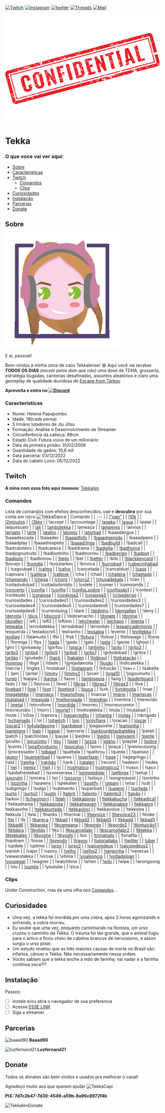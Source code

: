 <!-- PROJECT SHIELDS -->
[![Twitch][twitch-shield]][twitch-url]
[![Instagram][instagram-shield]][instagram-url]
[![twitter][twitter-shield]][twitter-url]
[![Threads][threads-shield]][threads-url]
[![Mail][mail-shield]][mail-url]

<!-- PROJETO CONFIDENTIAL -->
![Confidential][tekkalen-Confidential]

# Tekka 

<!-- Index -->
### O que voce vai ver aqui:
* [Sobre](#sobre)
* [Caracteristicas](#caracteristicas)
* [Twitch](#twitch)
  * [Comandos](#comandos)
  * [Clips](#clips)
* [Curiosidades](#curiosidades)
* [Instalação](#instalação)
* [Parcerias](#parcerias)
* [Donate](#donate)

<!-- ABOUT -->
## Sobre

![Tekkalen][tekkalen-screenshot]

E aí, pessoal!

Bem-vindos à minha zona de caos Tekkalense! :smile:
Aqui  você vai receber **TODOS OS DIAS** *(exceto pelos dias que não)* uma dose de TDHA, grosseria, estratégia bugadas, cantorias desafinadas, assuntos aleatórios e claro uma gameplay de qualidade duvidosa de [Escape from Tarkov](https://www.escapefromtarkov.com/).

**Aproveita e entra no [![Discord][discord-shield]][discord-url]**

<!-- CARACTERISTICAS -->
### Caracteristicas

* Nome: Helena Papapombo
* Idade: 18(cada perna) 
* 5 Irmãos lutadores de Jiu Jitsu
* Formação: Análise e Desenvolvimento de Streamer 
* Circunferência da cabeça: 88cm 
* Estado Civil: Futura viúva de um milionário 
* Data da primeira prisão: 31/02/2008 
* Quantidade de gados: 10,8 mil
* Data parceria: 03/12/2022 
* Data do cabelo Loiro: 05/12/2022

<!-- TWITCH -->
## Twitch 

**A mina com essa foto aqui meoooo:** [Tekkalen](https://static-cdn.jtvnw.net/jtv_user_pictures/e8869e44-9010-46c1-b828-21d702b0cc37-profile_image-70x70.png)

### Comandos

Lista de comandos com efeitos desconhecidos, use e **descubra** por sua conta em risco ![TekkaDance](https://static-cdn.jtvnw.net/emoticons/v2/emotesv2_11b0e9b1477a4f64a10cdc5ef689270f/default/light/1.0)
| Comando | 
| --- | 
|	 [!"pao"](https://clips.twitch.tv/FaithfulGrotesqueTaroHoneyBadger-XVHHNhH9oSHUAHbe) 	|
|	 [!10k](https://clips.twitch.tv/PreciousAuspiciousWolfYee-TjPgOcVeY4luVfuB) |
|	 [!2minutos](https://i.ibb.co/X7gNN3G/22b37c9a-732e-4bf5-abe0-adb911d61ee5.jpg) |
|	 [!3btg](https://clips.twitch.tv/TentativeLittleKumquatPicoMause-QYBihgEwigS_ogCQ) 	|
|	 !accept 	|
|	 !accountage 	|
|	 [!agaka](https://clips.twitch.tv/BetterDistinctSpindle4Head-f3HDfOEXaptdRlc-) 	|
|	 [!agua](https://clips.twitch.tv/BloodyBetterSquirrelPunchTrees-B12B4RXZX05byj8M) |
|	 !aiaiai 	|
|	 !aiquesusto 	|
|	 [!ali](https://clips.twitch.tv/AbstruseSpicyTireYouDontSay-U_XHmlCVgxmVsQ-2) |
|	 [!ambutekka](https://clips.twitch.tv/RacyObedientShingleCharlieBitMe-1DvN6K6Ra46ylGkw) |
|	 !ameaça 	|
|	 [!amperes](https://clips.twitch.tv/EasyThirstyOcelotBigBrother-b2rt-dO98EFPDv2a) |
|	 !anvisa 	|
|	 [!arigato](https://clips.twitch.tv/SuccessfulBraveDugongPJSugar-K0C8CX1UX-6Ja4l3) 	|
|	 [!arte](https://clips.twitch.tv/MagnificentAmusedLobsterHumbleLife-Ea47mG8ptpQucnKD) |
|	 [!atalho](https://clips.twitch.tv/FlaccidYummyCarabeefDAESuppy-UeiTupLmj6d7OJVT) |
|	 [!atomic](https://www.youtube.com/watch?v=yqHSQhcuNJ4) 	|
|	 [!atorbad](https://clips.twitch.tv/EnticingAmazonianChoughOhMyDog-Og2a4g7gImbQyirB) 	|
|	 !baaadangus 	|
|	 !baaadescada |
|	 !baaadex |
|	 [!baaadfofo](https://clips.twitch.tv/BoxyPiercingMelonDancingBanana-_5Ob7CETSD6Trb0m) 	|
|	 [!baaadgemido](https://clips.twitch.tv/PowerfulIgnorantKleeFailFish-RYH7L14IzuFjAlXr) 	|
|	 !baaadpano |
|	 !baaadplay |
|	 !baaadrespeito |
|	 [!baaadringa](https://clips.twitch.tv/NurturingSolidAyeayeNononoCat-ahNgt7MTESe_hV8O) 	|
|	 [!badbuild](https://clips.twitch.tv/StrangeBoxySmoothiePipeHype-xzqPyZzoeAMF9W0N) 	|
|	 !badcall |
|	 !badcaloteiro 	|
|	 !badcareca |
|	 !baddrama 	|
|	 [!badgilla](https://clips.twitch.tv/ResilientThoughtfulBurritoStrawBeary-9CCq9ZgLZ4NkLodG) |
|	 [!badhonra](https://clips.twitch.tv/OnerousSullenPeachRuleFive-6tgbi8DL4sxk0W_i) |
|	 !badjogoumuito |
|	 !badlootinho |
|	 !badmorreu |
|	 [!badperigo](https://clips.twitch.tv/PluckyHungryElephantPMSTwin-5tqT5JKXVeRXjh6Q) |
|	 [!badpet](https://clips.twitch.tv/SillyTriumphantChowderBudBlast-ye15KKubjHcaYnOe) |
|	 [!badputo](https://clips.twitch.tv/ImpartialHeadstrongOkapiPMSTwin-hnCKvsiMIi5bFyv0) |
|	 !badtomou 	|
|	 [!beijo](https://clips.twitch.tv/RoughDarkKumquatDBstyle-wERcc5mjj-ph1SDt) |
|	 !bet |
|	 [!better](https://betterttv.com/users/6049235e4614912a943662d5) 	|
|	 !bits 	|
|	 [!blackkeycard](https://clips.twitch.tv/RepleteBelovedQuailYee-m-NrKPEGgrI7ek_X) |
|	 !bocejo 	|
|	 [!bomdia](https://clips.twitch.tv/BeautifulZanyGerbilPeoplesChamp-SIHrf1TJLhHuCgLN) 	|
|	 !bosstarkov 	|
|	 !bronca 	|
|	 [!burrobad](https://clips.twitch.tv/EncouragingLitigiousEelStrawBeary-wSfgNUIPNrNf1msJ) 	|
|	 [!cabecinhabad](https://clips.twitch.tv/LongBlitheVultureKeyboardCat-vwibxFPBs7O1Bwsn) |
|	 !cagoubad 	|
|	 [!calma](https://clips.twitch.tv/CooperativeVictoriousFriseeDansGame-I2lEAw9x5E6mgENc) |
|	 [!calvo](https://clips.twitch.tv/HorribleAuspiciousMeerkatTriHard-AmxvwrwyB0Ft9TTT) 	|
|	 !cancelada |
|	 !cancelduel 	|
|	 [!caos](https://media.discordapp.net/attachments/1103129053222928485/1127418388671647894/tekka_destino.png) 	|
|	 !capivara 	|
|	 [!catlena](https://clips.twitch.tv/ThirstyExpensiveBadgerYouDontSay-eYqMgMs_ybfJvcLC) 	|
|	 [!catlove](https://clips.twitch.tv/BlindingRelievedMeatloafDansGame-v0muO8LS339jgH5X) 	|
|	 !cha |
|	 !chad 	|
|	 [!chaleira](https://clips.twitch.tv/TangentialCalmWebOMGScoots-qd_YFO0meqfgKL2p) |
|	 [!chamado](https://www.youtube.com/watch?v=S4bydlrIt74) 	|
|	 [!chamando](https://clips.twitch.tv/SmoggyIronicAsparagusPanicVis-YEciJrZi6-FTEF0_) 	|
|	 [!chega](https://clips.twitch.tv/ObliviousTangibleAlmondSquadGoals-aSSxrAyKoR6vzLVk) |
|	 [!choro](https://clips.twitch.tv/AmorphousDoubtfulDaikonKappaClaus-10NcTG7AwwhMKz8N) |
|	 [!choro2](https://clips.twitch.tv/ProudSaltyAlmondPeoplesChamp-9tCheJtlTAz3JUYM) |
|	 [!chuvadebala](https://clips.twitch.tv/ClearObesePassionfruitDatBoi-hZjN3qX_kkEfRXly) 	|
|	 !clan 	|
|	 !coitadodobad 	|
|	 !coitadodonildo 	|
|	 !colete 	|
|	 !comer |
|	 !commands 	|
|	 [!concerto](https://clips.twitch.tv/AssiduousTriangularDogeFutureMan-epjxnMv6GTcTIonr) |
|	 [!confia](https://clips.twitch.tv/CovertKindApeNotLikeThis-H1tq4zTFOVvQZtWL) |
|	 [!config](https://clips.twitch.tv/ShyPlayfulSandstormDAESuppy-EfAawlZvgwAfcPGD) 	|
|	 [!config_pobre](https://clips.twitch.tv/RacyMotionlessNewtBloodTrail-her6uy1k1k3QAllL) |
|	 [!confissão1](https://clips.twitch.tv/CheerfulCourteousLorisArgieB8-hzjpXyYWGl0FhG-f) 	|
|	 !contest |
|	 !conteudo 	|
|	 [!corajosa](https://clips.twitch.tv/LachrymoseSparklyYakinikuVoHiYo-K1lreKt83ZMNekLV) 	|
|	 [!corajosa2](https://clips.twitch.tv/SuccessfulSpunkyDotterelDansGame-c-onNmKLbTAjaRq5) 	|
|	 [!corajosa3](https://clips.twitch.tv/ObedientStrongSangTheThing-bO_eXN2Q1G8DibPy) 	|
|	 [!crisederiso](https://clips.twitch.tv/TacitWildPartridgeResidentSleeper-IlmnT27VlOmEUuhO) |
|	 !curiosidades 	|
|	 !curiosidades1 |
|	 !curiosidades2 |
|	 !curiosidades3 |
|	 !curiosidades4 |
|	 !curiosidades5 |
|	 !curiosidades6 |
|	 !curiosidades7 |
|	 !curiosidades8 |
|	 !currentsong |
|	 !dark 	|
|	 [!dedinho](https://clips.twitch.tv/CrowdedMistyBatPermaSmug-bmZ-E_An-C_82dC0) 	|
|	 [!dengallen](https://clips.twitch.tv/WealthyFragileMonitorWow-9gHTanD6tuNqYc73) 	|
|	 !deny 	|
|	 [!derrota](https://clips.twitch.tv/EnchantingPlausibleWoodpeckerCmonBruh-bchEbf894KJHMJka) |
|	 [!dica](https://media.discordapp.net/attachments/815448650200121385/1112441246108098640/image.png) |
|	 [!discord](https://discord.gg/jpkDCZbAAk) 	|
|	 !dobramacho 	|
|	 [!donate](https://clips.twitch.tv/ExcitedInnocentUdonDoggo-BjQx7GR__sIfOq0n) |
|	 [!dorime](https://clips.twitch.tv/TrappedUnsightlyCattleDAESuppy-XrRrSYUmg-yA3EOm) |
|	 [!durallen](https://clips.twitch.tv/SpoopyInquisitiveLocustPeanutButterJellyTime-bP1gKPnb-Be72Zl6) |
|	 !eft |
|	 !eft2 	|
|	 !eftmin 	|
|	 [!ehcheater](https://clips.twitch.tv/BrightFaithfulSalsifyEagleEye-88-C-LSAqHmyQtMV) |
|	 [!elchapo](https://clips.twitch.tv/SavoryEnthusiasticAuberginePJSalt-wfoU6DWtZILA85ck) |
|	 [!elenta](https://www.twitch.tv/tekkalen/clip/IntelligentBlueDuckCharlietheUnicorn-1YU5VeK6WQHUAcnI) |
|	 [!empatia](https://youtu.be/R7i53k07OJY) |
|	 !errodatekka |
|	 !errodobad |
|	 !erronildo |
|	 [!espancademonio](https://clips.twitch.tv/YummyCautiousCakeOhMyDog-DGZoAPTEPxc12Isv) |
|	 !esquerda 	|
|	 !estadocivil |
|	 !estranho 	|
|	 [!eusabia](https://clips.twitch.tv/HeartlessPatientBillRuleFive-ExTOGawlfj9k-vpi) 	|
|	 !evento 	|
|	 [!eviltekka](https://clips.twitch.tv/ViscousExcitedBibimbapPlanking-bXGkVA77hm-ATDId) 	|
|	 [!exitlag](https://www.exitlag.com/refer/8244665) 	|
|	 !falamuito |
|	 !fbi |
|	 !fisk 	|
|	 [!fofura](https://clips.twitch.tv/EphemeralTenaciousCheesecakeGingerPower-ehQHG-KBgbKdqT82) 	|
|	 !follow 	|
|	 !followage |
|	 !fome 	|
|	 !formiga |
|	 !fps |
|	 [!gada](https://clips.twitch.tv/TubularPowerfulShinglePartyTime-IjjJmtbtJQT2b8lL) 	|
|	 !gado 	|
|	 !galo 	|
|	 [!gata](https://on.soundcloud.com/XSHCv) |
|	 !gente |
|	 !ghost |
|	 !giro 	|
|	 !giveaway 	|
|	 !gorfou 	|
|	 [!graça](https://clips.twitch.tv/SuspiciousShortGazelleSpicyBoy-9eOn5FXGdrX_ocJI) 	|
|	 [!gritinho](https://clips.twitch.tv/TawdrySuspiciousReubenResidentSleeper-bj0o4jtPJnB1y_Q_) 	|
|	 [!grito](https://clips.twitch.tv/FamousKathishAxeJebaited-AJvCWueHFg1y8PXC) 	|
|	 [!grito2](https://clips.twitch.tv/SuperCoyAubergineCmonBruh-d29Td7w4gXOi8aR4) 	|
|	 [!grito3](https://clips.twitch.tv/SuperCoyAubergineCmonBruh-d29Td7w4gXOi8aR4) 	|
|	 [!grito4](https://clips.twitch.tv/MildMistyClipsmomRuleFive-X28zpz9krMlkyZtq) 	|
|	 [!grito5](https://clips.twitch.tv/CrowdedLivelyFalconTBTacoRight-HjYJCoXbFBN9CVnJ) |
|	 [!grito6](https://clips.twitch.tv/DreamySucculentEaglePermaSmug-lRICScDknfX5QXTy) 	|
|	 [!grito7](https://clips.twitch.tv/TallTentativeAlbatrossGOWSkull-8oCYL3z4zQraUwJh) |
|	 !gritodobad 	|
|	 !gritos 	|
|	 [!gritão](https://clips.twitch.tv/HelplessOnerousSandpiperHumbleLife-YHsmm8G9_L37MhVF) |
|	 !grudado |
|	 [!hack](https://clips.twitch.tv/LivelyAdorableAlligatorVoteNay-gGnzRynyPpkYcR99) |
|	 [!hakalen](https://clips.twitch.tv/DifficultArtisticSandpiperMcaT-WcnlTtOqzdNGJ-ac) 	|
|	 [!hideout](https://tarkov.guru/hideout-profit/) 	|
|	 [!hidratação](https://clips.twitch.tv/AlluringViscousCiderCoolStoryBro--ecXRZYJoJONYoy6) |
|	 [!hojenao](https://clips.twitch.tv/PricklyNastyPastaRaccAttack-guoqgQJS0xtNZMii) |
|	 !ibge 	|
|	 !idade |
|	 !igrejadamoita |
|	 [!ilusão](https://clips.twitch.tv/TrappedGenerousCaterpillarVoteNay-mghgqS-UNGzn7qmh) 	|
|	 !indicatekka |
|	 !inercia |
|	 !ingles 	|
|	 !instabad 	|
|	 [!instagram](https://www.instagram.com/lenapalombo/) |
|	 !intuição 	|
|	 !isa++ |
|	 !isabella 	|
|	 !jam |
|	 !jantar 	|
|	 [!jimmy](https://clips.twitch.tv/VibrantAmazonianArmadilloFUNgineer-4_q6J5anwyrwJxPU) 	|
|	 [!jimmy2](https://clips.twitch.tv/DiligentStrangeRuffBCWarrior-BubswBSdSSJ74024) |
|	 !joceir 	|
|	 [!joga10](https://clips.twitch.tv/BlueMoistSproutDatSheffy-fdSD4pCf23KLDHxf) |
|	 !jogoumuito 	|
|	 [!jureg](https://escapefromtarkov.fandom.com/wiki/Network_Provider_-_Part_1) |
|	 !kappa |
|	 [!karma](https://clips.twitch.tv/ExcitedAgreeableFalconKappaClaus-bmAIrYWceOQdpbnK) 	|
|	 !lacre |
|	 [!lambisgoia](https://clips.twitch.tv/RoundSassyCurlewLitty-FP6fPRwLdR1LcQjw) 	|
|	 !lang 	|
|	 [!leaderboard](https://streamelements.com/tekkalen/leaderboard) 	|
|	 !ledx 	|
|	 !lei |
|	 !leoncio |
|	 !level |
|	 [!libras](https://clips.twitch.tv/TawdryJollyGullMoreCowbell-Of2-HHc2i0Ir4xXY) |
|	 [!libras2](https://clips.twitch.tv/FineEnthusiasticWatermelonTinyFace-MCiFjQ08vVwCN2we) 	|
|	 [!libras3](https://clips.twitch.tv/PunchyDeliciousBorkMingLee-9AM02m1XmHtDJMmj) 	|
|	 !live 	|
|	 [!livebad](https://www.twitch.tv/baaad90) 	|
|	 [!loja](https://streamelements.com/tekkalen/store) |
|	 [!loot](https://clips.twitch.tv/LovelyMushyTofuSwiftRage-BA4cQf2rQmBIITpT) |
|	 [!lootlord](https://clips.twitch.tv/ShinyPoisedButter4Head-TDxXchcC3a99RfVr) |
|	 [!louca](https://clips.twitch.tv/SmokyCuteFloofMcaT-_x1w1roErqDxTAIL) 	|
|	 !lurk 	|
|	 [!lvndmoita](https://clips.twitch.tv/RespectfulGorgeousOwlKappaWealth-zCTwUt9ZgliccCDR) 	|
|	 !mae |
|	 [!magatekka](https://clips.twitch.tv/PrettyFineLionCoolStoryBro-GcwW5ctcETMnNcsc) 	|
|	 [!maniaco](https://clips.twitch.tv/ColdFairMoonKappaWealth-KQq4BLjFnV5FUiDk) |
|	 [!maonofogo](https://clips.twitch.tv/BadFaithfulNarwhalTBTacoLeft-n1-sVgSSrySUDFtW) 	|
|	 !marcar 	|
|	 [!mario](https://clips.twitch.tv/RelievedPolishedMonitorPogChamp-swpsuhFMbvEn7InV) |
|	 [!mariscas](https://clips.twitch.tv/CarelessBetterWaspBudBlast-8Y1yczmIGCUdW8Be) |
|	 [!matabad](https://clips.twitch.tv/BoldAgitatedCattleCoolStoryBro-blzqUrynaqCNAnEX) 	|
|	 [!meajuda](https://clips.twitch.tv/SpotlessSleepyCrabs4Head-qZ3wKDq-Hul30uJU) 	|
|	 [!melhorpiada](https://clips.twitch.tv/MushyCrispyShieldUWot-Q2gNvQXUrtVu0ccA) |
|	 [!mendigo](https://clips.twitch.tv/FamousSpikyBottleChocolateRain-sLRiYIZyuaLvTG33) 	|
|	 !mentira |
|	 !merecido 	|
|	 [!metal](https://clips.twitch.tv/TenuousRacyDelicataHeyGuys-7bOlv3wHafp8Kiz3) 	|
|	 !microfone |
|	 [!mordida](https://clips.twitch.tv/OpenRichSharkPJSalt-EihpT_I5A-VlB7Ll) |
|	 !morreu 	|
|	 !morreuconnor 	|
|	 !morreurobo 	|
|	 !morri |
|	 [!morte1](https://clips.twitch.tv/ModernRamshackleVanillaHotPokket-ORHXDLXWtkT42ldy) |
|	 !motivatekka |
|	 !mula 	|
|	 !mutabad |
|	 !mute 	|
|	 !n0ss 	|
|	 !namora 	|
|	 [!naoacredito](https://clips.twitch.tv/BadProtectiveGaurKappaWealth-tyl6navtqmWXVKy3) 	|
|	 [!nhanha](https://clips.twitch.tv/LazySuaveFishCopyThis-CySukszK4v8NZOHA) 	|
|	 [!notas](https://clips.twitch.tv/CarefulSmallPeppermintHeyGuys-TbP6yvCmWlCJrDb8) |
|	 !obrigado 	|
|	 [!ochamado](https://clips.twitch.tv/ElegantMushyPuddingOMGScoots-Wi0-HEm1KgDU5Y6c) |
|	 !oi 	|
|	 [!oitwitch](https://www.instagram.com/p/CvvcCEEtPjw/) 	|
|	 [!oni](https://clips.twitch.tv/ScrumptiousZanyBasenjiDendiFace-KJG_5Vo1tuUFTXsg) |
|	 [!onlyflans](http://www.pudim.com.br/) |
|	 !oracao 	|
|	 [!oscar](https://clips.twitch.tv/AstuteBashfulBarracudaTriHard-dORfLeNkpWmjT2y1) |
|	 [!oscar2](https://clips.twitch.tv/TransparentArtisticHummingbirdKlappa-Vxryj51JS-k1dGSG) |
|	 [!p4uladasong](https://clips.twitch.tv/CrowdedSmokyPlumageChocolateRain-qPpadQNmj-xHYId5) 	|
|	 [!packdepe](https://clips.twitch.tv/SteamyCharmingSparrowFUNgineer-U4Q0gQ6AferPMUV7) |
|	 !pagayoshe |
|	 [!pamonha](https://www.twitch.tv/tekkalen/clip/CallousCleanAniseThunBeast-0ZJKhldmgYjoWrdt) 	|
|	 [!panetone]()	|
|	 [!pao](https://clips.twitch.tv/FaithfulGrotesqueTaroHoneyBadger-XVHHNhH9oSHUAHbe) 	|
|	 [!papai](https://clips.twitch.tv/SolidSaltyYamLitty-I1683S5onwJb4i_-) 	|
|	 !parceria 	|
|	 [!parkourdetaubatekka](https://clips.twitch.tv/FragileNurturingCourgetteTebowing-GeUpyL1oyBjqHoBV) |
|	 !patati 	|
|	 !patch |
|	 !patchnotes 	|
|	 !pause |
|	 !pedrex 	|
|	 [!pedro](https://youtu.be/4oigFSS0QBU) |
|	 [!pelugem](https://clips.twitch.tv/ProtectiveApatheticHyenaTF2John-K9ndQ065Fb1E1yvj) |
|	 [!pente](https://clips.twitch.tv/MuddyPunchyFiddleheadsPicoMause-oni6BkvsI2JqnMNM) |
|	 !pirulito 	|
|	 [!piruzinho](https://clips.twitch.tv/KitschyBenevolentTriangleBCWarrior-CUT4Ju9_mAVllgKX) 	|
|	 [!piu](https://clips.twitch.tv/BetterBraveSparrowUncleNox-CNVhPLjIrjht49X3) 	|
|	 [!pixel](https://clips.twitch.tv/EnthusiasticFantasticNoodleCeilingCat-VyO118TLM9YHaYuq) |
|	 [!pizza](https://clips.twitch.tv/EndearingAverageCamelFailFish-rzRb-g3WiWZcphyk) |
|	 [!plano](https://clips.twitch.tv/LachrymoseProtectiveNightingaleShazBotstix-ckzKtfpjs2d6vw99) 	|
|	 !playlist 	|
|	 [!pobre](https://cdn.discordapp.com/attachments/1103129053222928485/1150483608163856474/image.png) |
|	 !points 	|
|	 [!postfxnoturno](https://clips.twitch.tv/DifferentRockyCrocodileGivePLZ-yRWUjDnAQh49630C) 	|
|	 [!povcalvo](https://clips.twitch.tv/RealAltruisticTroutPlanking-_a-sU_cyk4sGe-0m) 	|
|	 !povo 	|
|	 !praça |
|	 !previoussong 	|
|	 !processador |
|	 [!qibaad](https://clips.twitch.tv/CloudyConcernedOryxPanicVis-M4H9C1tGBPY1gAbX) 	|
|	 !quebala |
|	 !quebrou |
|	 !queda |
|	 !queisso |
|	 [!quem](https://clips.twitch.tv/InspiringPoorGalagoDoubleRainbow-G_yJeF3GWsFSBlrB) |
|	 [!quemehbad](https://tenor.com/view/mr-clean-dancing-cleaning-mopping-sway-gif-9643872) 	|
|	 !queres 	|
|	 [!querfazer](https://clips.twitch.tv/VibrantTriumphantOkapiUWot-4uKzdczOA1yeHvDy) 	|
|	 [!rage](https://clips.twitch.tv/CrackyEphemeralEmuBlargNaut-2FhkuvSKOv4UqdWp) 	|
|	 !ragegringo 	|
|	 !raid 	|
|	 [!rainha](https://clips.twitch.tv/ObeseJollySmoothieBloodTrail-4isR6PcYsVfKT53q) |
|	 [!ranhão](https://clips.twitch.tv/InquisitiveTubularSushiLitty-l3nDTj-Oun-rHwjv) |
|	 !rank 	|
|	 [!ratalen](https://clips.twitch.tv/PrettiestEphemeralAlligatorMcaT-xymR6Ab7iFn0LlSO) |
|	 !record 	|
|	 !redeem 	|
|	 !redes |
|	 [!rei](https://www.twitch.tv/tekkalen/clip/AffluentFancyWolverineKevinTurtle-LfAUJMLNMEssoUc4) |
|	 [!remix](https://on.soundcloud.com/VoXMS) 	|
|	 [!rip1](https://clips.twitch.tv/AgreeableBusyWitchNerfBlueBlaster-wAvvY-yYc0QPK1ru) 	|
|	 [!rj](https://clips.twitch.tv/EnticingMistyHyenaOpieOP-YZzAD79u6bpi7bGK)	|
|	 [!rushtatico](https://clips.twitch.tv/PunchyImpartialWalletPogChamp-Pqw_lL3C9ldbGpvg) 	|
|	 [!rushtatico2](https://www.twitch.tv/tekkalen/clip/PolishedStrongClamEleGiggle-bgXCi3ziDRuNPuLs) |
|	 !russo |
|	 !saco 	|
|	 !saidafrentebad 	|
|	 !scoreserasa |
|	 [!sempeidolar](https://clips.twitch.tv/SavageAffluentLionHeyGirl-1lGxkPVAvV_BFDcV) |
|	 [!settings](https://clips.twitch.tv/OutstandingDeterminedFlyPoooound-JmclVqpb2plQRU2R) |
|	 !setup |
|	 [!seuruim](https://clips.twitch.tv/ClumsyOilyHorseKippa-acXShj63cbX93Ygz) 	|
|	 !sincera |
|	 !so 	|
|	 [!socorro](https://clips.twitch.tv/AttractiveMagnificentAnacondaTwitchRaid--0HHDnL6kY1zYoOi) |
|	 !soluço 	|
|	 !songrequest |
|	 !soninho |
|	 [!sozinha](https://clips.twitch.tv/PoorCourageousSowCorgiDerp-hkCYBClFemu0wBgh) 	|
|	 !spawns 	|
|	 !spekalen 	|
|	 [!spotify](https://open.spotify.com/user/12148388010?si=156ece9ff4ff4b9c) 	|
|	 [!steam](https://steamcommunity.com/profiles/76561198051634170/) |
|	 !stop 	|
|	 !sub |
|	 !subgringo |
|	 !subjp |
|	 !submanito |
|	 !superbad 	|
|	 [!superoi](https://clips.twitch.tv/BlindingGlutenFreeOxJonCarnage-v0OibHkWa8UUZk5i) 	|
|	 [!surtada](https://clips.twitch.tv/GlutenFreeRudeCakeLitFam-ALqZl17AMLuCMKMz) 	|
|	 [!surto](https://clips.twitch.tv/GracefulCovertCrabShadyLulu-Vx5FF0qPGeOEgca8) |
|	 [!surto2](https://clips.twitch.tv/VivaciousFrailOxImGlitch-HKQvTT5cHechvLie) |
|	 [!susto](https://clips.twitch.tv/KathishBillowingWombatCoolStoryBro-b6ugPNm-A9AuRVIb) 	|
|	 [!talent](https://clips.twitch.tv/SnappyMildCougarM4xHeh-q-NZpVIPrSOzLlpw) |
|	 [!talento](https://clips.twitch.tv/KitschyGrossChipmunkJonCarnage-6fGLn30l2msik8rB) 	|
|	 [!talento3](https://clips.twitch.tv/SilkySpikyAsteriskArgieB8-_8vznekoNAiRwuvI) 	|
|	 [!tapão](https://clips.twitch.tv/FineRelatedHabaneroKevinTurtle-o1q_ukP1VRLlNXi-) 	|
|	 !tarkov 	|
|	 [!tchaumorri](https://clips.twitch.tv/InquisitiveDeafCakeCeilingCat-QwzBRnWpGv9XZs3W) 	|
|	 [!tdah](https://clips.twitch.tv/DoubtfulGrotesqueAdminDerp-OxJpqnJuxV1HyI75) |
|	 [!tekkabingo](https://clips.twitch.tv/PrettiestKindLampEleGiggle-u5J3yHgUrfXN9nJs) |
|	 [!tekkabucha](https://clips.twitch.tv/NastySneakyFishLitty-0uYAEyMRj_Dxh4s3) |
|	 [!tekkadica1](https://clips.twitch.tv/CoweringGoodSpaghettiCharlieBitMe-9oqJagiZMAsyMzR0) 	|
|	 !tekkadrama 	|
|	 [!tekkagosta](https://clips.twitch.tv/ClumsyMuddySrirachaPraiseIt-LAkJ03VZtloio-Jq) 	|
|	 [!tekkaheaven](https://clips.twitch.tv/CourteousEnergeticAlmondThunBeast-L58-BeVGTco5Eeqy) |
|	 [!tekkanabsg](https://clips.twitch.tv/ShinyPoisedButter4Head-TDxXchcC3a99RfVr) |
|	 [!tekkapro](https://clips.twitch.tv/CrazyLachrymoseBarracudaJebaited-RgfQla6xrZQwn1ES) |
|	 !tekkasofre 	|
|	 [!tekkasurtada](https://clips.twitch.tv/ManlyAnnoyingPeachAMPTropPunch-RgJvefpCZ_YNRybE) |
|	 [!tekkavinci](https://clips.twitch.tv/SpoopyProtectiveChamoisDatBoi-vA-DX-vSnAnwtxRr) 	|
|	 !tekkavoice 	|
|	 !tekkoins 	|
|	 !tekkula |
|	 !tela 	|
|	 !thanks 	|
|	 !thermal |
|	 [!thevoice](https://clips.twitch.tv/SullenRacyMooseOMGScoots-sfY2CllZ5OywqG5R) |
|	 [!thevoice23](https://clips.twitch.tv/LongKitschyPorcupineBrokeBack-gzAewt9IleEOriyz) 	|
|	 !tinder 	|
|	 [!tip](https://streamelements.com/tekkalen/tip) 	|
|	 !tk 	|
|	 [!tkareca](https://clips.twitch.tv/TangentialCoySwallowWutFace-EUCbNk_41QzDfy9I) |
|	 [!tkbad](https://clips.twitch.tv/AbstruseTrappedTigerBlargNaut-T6Na1_LjQbXdUqIT) |
|	 [!tkbad2](https://clips.twitch.tv/WanderingAgitatedDragonflyItsBoshyTime-67mYcBUx8pGVmRHP) |
|	 [!tkbad3](https://clips.twitch.tv/SteamyDaintyPrariedogDancingBanana-js5AhvF4SkWxNBjz) |
|	 [!tkbad4](https://clips.twitch.tv/CrackyMoldyPorpoisePanicBasket-qqGO_fxPBlaIP23a) |
|	 [!tkbad5](https://clips.twitch.tv/SullenCharmingPorpoisePhilosoraptor-Yn0a3_BWRuS8ozBt) 	|
|	 [!tkbad6](https://clips.twitch.tv/ColdbloodedAmusedCougarRlyTho-twLwdCcl-xq3mboj) 	|
|	 [!tkbarata](https://clips.twitch.tv/PrettyWonderfulTireMau5-Bj4VzeDxs-YFHWtj) 	|
|	 [!tkcampana](https://clips.twitch.tv/HorribleDifficultCheddarKlappa-QMEptSqPAI21rMif) 	|
|	 [!tkgordo](https://www.twitch.tv/tekkalen/clip/AmericanPoliteLouseStoneLightning-EPcIxmciiRMiAx9L) |
|	 [!tkgordo2](https://clips.twitch.tv/BoldRoundCucumberEagleEye-C7fRnTCFDnMehqZr) 	|
|	 [!tkintuição1](https://clips.twitch.tv/OriginalAgileGrouseDansGame-2RzR1xNR9Ic7vi79) |
|	 [!tklobos](https://clips.twitch.tv/LivelyAgileWallabyDancingBanana-o4_mHKJfLSvqNdit) |
|	 [!tknildo](https://clips.twitch.tv/SpoopyCredulousKittenLeeroyJenkins-mPr8mOoW5hAfhKdZ) 	|
|	 !tks |
|	 [!tkscarcellabr](https://clips.twitch.tv/ProtectiveDignifiedMallardSSSsss-RXD7jydxTn_xwf8C) 	|
|	 [!tkscarcellabr2](https://clips.twitch.tv/AuspiciousOpenCobblerMau5-gZrXASFCziBPQ32Y) 	|
|	 [!tktekka](https://clips.twitch.tv/EnjoyableEmpathicGooseRalpherZ-h_RcmeigsgSItlMg) 	|
|	 [!tktekkalen](https://clips.twitch.tv/FunnyBlindingWalrusAMPTropPunch-0tlg0EuWD4rmH6lU) 	|
|	 [!tkyoshe](https://clips.twitch.tv/HotRockyPuffinTheThing-5rVucbj9jwgSeRem) 	|
|	 [!tkyoshi](https://clips.twitch.tv/FilthyCrowdedDelicataOptimizePrime-728UX9zguDEgjUuI) 	|
|	 !toc |
|	 [!tomatudo](https://www.twitch.tv/tekkalen/clip/ComfortableWanderingLocustRuleFive-RDvmUXRW03ep5tgp) |
|	 !tonafila 	|
|	 !topdown |
|	 !tosse |
|	 [!tovendo](https://clips.twitch.tv/DaintyGiantPepperKappaPride-5wrVUvmHFOat81uH) |
|	 [!travou](https://clips.twitch.tv/AlluringEvilHamsterKappaWealth-nWc-9JYYIdjvYlU0) |
|	 [!tutoriallabs](https://clips.twitch.tv/SmoggyEvilWrenchFunRun-jtdRYiomdPr7t6uv) |
|	 [!twitter](https://twitter.com/tekkalen) |
|	 [!uber](https://clips.twitch.tv/SmellyAggressivePeppermintStoneLightning-JfHKSWalNAYxDvUD) |
|	 !update 	|
|	 !uptime 	|
|	 [!urso](ttps://clips.twitch.tv/FaithfulSucculentMetalM4xHeh-nCNyzKHKE5SLkhQR) 	|
|	 [!urso2](https://clips.twitch.tv/SteamyArbitraryPistachioDxAbomb-u6q4L8tHG3Mn83_O) |
|	 [!vaicomdeus](https://clips.twitch.tv/LittleFrigidCattleGOWSkull-uOUQuvnrZi5_OU04) |
|	 [!vaicomdeus2](https://clips.twitch.tv/EnthusiasticEnjoyableSangPhilosoraptor-ZlmbD4PE_kBguoe1) 	|
|	 !vanish 	|
|	 !vapo 	|
|	 !vazou |
|	 [!velho](https://clips.twitch.tv/CheerfulCautiousFalconDatSheffy-3yE2e9Qtn_f0Dh8X) |
|	 [!velho2](https://clips.twitch.tv/WealthySavoryTapirAMPTropPunch-nQDyNstGmtwE1e0N) |
|	 [!vergonha](https://clips.twitch.tv/SaltyTriangularPeachFloof-bIDAZi4vUMFCHGPq) 	|
|	 !vevecas |
|	 !viewerstekka 	|
|	 !virose 	|
|	 !vitima 	|
|	 [!voaleoncio](https://clips.twitch.tv/GorgeousObeseGullStinkyCheese-WJXRs0OfttxQvAHd) 	|
|	 [!voltadelpan](https://clips.twitch.tv/IntelligentAbnegateKuduThisIsSparta-ZQ_EhMpaQGh_o6xY) |
|	 [!voupegar](https://clips.twitch.tv/RichHonorableHareSmoocherZ-q0G-g6nypo5xW0Ua) |
|	 !wagner 	|
|	 !watchtime |
|	 !when 	|
|	 [!wiki](https://escapefromtarkov.fandom.com/wiki/Map_of_Tarkov) 	|
|	 !wipe 	|
|	 !wrongsong |
|	 !xiu |
|	 [!xumila](https://clips.twitch.tv/AgreeableDelightfulBunnyHassaanChop-8xPGWUbukLW5hQA7) 	|
|	 !youtube |
|	 !zica 	|


### Clips

Under Construction, mas da uma olha nos [Comandos](#comandos)...

<!-- CURIOSIDADE -->
## Curiosidades

- Uma vez, a tekka foi mordida por uma cobra, após 3 horas agonizando e sofrendo, a cobra morreu.
- Eu soube que uma vez, enquanto caminhando na floresta, um urso cruzou o caminho da Tekka. O trauma foi tão grande, que o animal fugiu para o ártico e ficou cheio de cabelos brancos de nervosismo, e assim surgiu o urso polar.
- Um estudo revelou que as três maiores causas de morte no Brasil são: infartos, câncer e Tekka. Não necessariamente nessa ordem.
- Vocês sabiam que a tekka enche a mão de farinha, vai nadar e a farinha continua seca?!?


<!-- INSTALAÇÃO -->
## Instalação

Passos:
- [ ] Instale e/ou abra o navegador de sua preferencia
- [ ] Acesse [ESSE LINK](https://www.twitch.tv/tekkalen)
- [ ] Siga a streamer
 
<!-- PARCERIAS -->
## Parcerias

 ![baaad90](https://static-cdn.jtvnw.net/jtv_user_pictures/baaad90-profile_image-4b02a84065c6bfda-70x70.png) **Baaad90**
 
 ![luzfernand21](https://static-cdn.jtvnw.net/jtv_user_pictures/55fca37d-fe13-4d9e-8d18-46b1259bad03-profile_image-70x70.png) **Luzfernand21**

<!-- DONATE -->
## Donate

Todos os donates são bem vindos e usados pra melhorar o canal! 

Agradeço muito aos que querem ajudar ![TekkaCapi](https://static-cdn.jtvnw.net/emoticons/v2/emotesv2_7cbc4b50a0fa4d5babc726920dae55df/default/light/1.0)

**PIX: 7d7c2b47-7d30-4549-a59b-8a96c8972f4b**

![TekkalenDonate](https://panels.twitch.tv/panel-487878559-image-0c953efe-dfd8-4609-8485-a1482975b4ae)

<!-- MARKDOWN LINKS & IMAGES -->
<!-- https://www.markdownguide.org/basic-syntax/#reference-style-links -->
[twitch-shield]: https://img.shields.io/badge/Tekkalen-+10.8K-9146FF?style=for-the-badge&logo=twitch
[twitch-url]: https://www.twitch.tv/tekkalen

[instagram-shield]: https://img.shields.io/badge/Lenapalombo-+2.5k-E4405F?style=for-the-badge&logo=instagram
[instagram-url]: https://www.instagram.com/lenapalombo/

[twitter-shield]: https://img.shields.io/badge/tekkalen-≅500-000000?style=for-the-badge&logo=x
[twitter-url]: https://twitter.com/tekkalen

[threads-shield]: https://img.shields.io/badge/lenapalombo-≅500-000000?style=for-the-badge&logo=threads
[threads-url]: https://www.threads.net/@lenapalombo

[mail-shield]: https://img.shields.io/badge/contato%40tekkalen.com.br-005FF9?style=for-the-badge&logo=maildotru&link=mailto%3Acontato%40tekkalen.com.br
[mail-url]: mailto:contato@tekkalen.com.br

[discord-shield]: https://img.shields.io/badge/Discord-white?style=social&logo=discord
[discord-url]: https://discord.com/invite/jpkDCZbAAk

[tekkalen-confidential]:imagens/confidential.png
[tekkalen-screenshot]: imagens/Tekkalen.png
[tekkalen-url]: http://www.tekkalen.com.br
